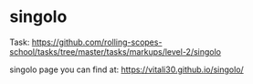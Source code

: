 # singolo
Task: https://github.com/rolling-scopes-school/tasks/tree/master/tasks/markups/level-2/singolo


singolo page you can find at: https://vitali30.github.io/singolo/

